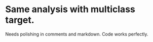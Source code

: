 # Same analysis with multiclass target. 
Needs polishing in comments and markdown. Code works perfectly.